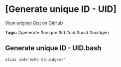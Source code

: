 # [Generate unique ID - UID] 

[View original Gist on GitHub](https://gist.github.com/Integralist/024582e886a039a022cc7359dfc6f8e3)

**Tags:** #generate #unique #id #uid #uuid #uuidgen

## Generate unique ID - UID.bash

```shell
alias uid='echo $(uuidgen)'
```

